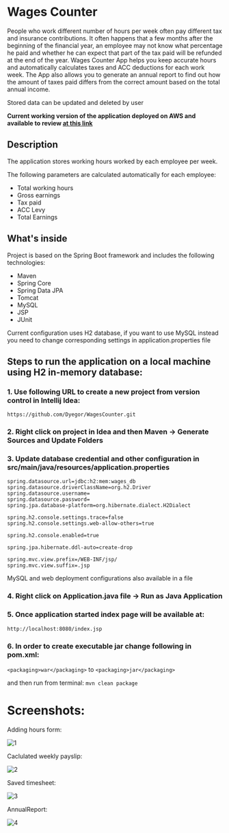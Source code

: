 # Wages Counter

People who work different number of hours per week often pay different tax and insurance contributions. It often happens
 that a few months after the beginning of the financial year, an employee may not know what percentage he paid and 
 whether he can expect that part of the tax paid will be refunded at the end of the year. 
 Wages Counter App helps you keep accurate hours and automatically calculates taxes and ACC deductions for each work week. 
 The App also allows you to generate an annual report to find out how the amount of taxes paid differs from the correct amount 
 based on the total annual income.
 
Stored data can be updated and deleted by user

**Current working version of the application deployed on AWS and available to review [at this link](http://wagescounter-env.eba-8ma2t9ue.ap-southeast-2.elasticbeanstalk.com/)**

## Description

The application stores working hours worked by each employee per week.
 
The following parameters are calculated automatically for each employee:
* Total working hours
* Gross earnings
* Tax paid
* ACC Levy
* Total Earnings

## What's inside

Project is based on the Spring Boot framework and includes the following technologies:
* Maven
* Spring Core
* Spring Data JPA
* Tomcat
* MySQL
* JSP
* JUnit

Current configuration uses H2 database, if you want to use MySQL instead you need to change corresponding settings in application.properties file

## Steps to run the application on a local machine using H2 in-memory database:
### 1. Use following URL to create a new project from version control in Intellij Idea:
```
https://github.com/Dyegor/WagesCounter.git
```
### 2. Right click on project in Idea and then Maven -> Generate Sources and Update Folders

### 3. Update database credential and other configuration in src/main/java/resources/application.properties 
```
spring.datasource.url=jdbc:h2:mem:wages_db
spring.datasource.driverClassName=org.h2.Driver
spring.datasource.username=
spring.datasource.password=
spring.jpa.database-platform=org.hibernate.dialect.H2Dialect

spring.h2.console.settings.trace=false
spring.h2.console.settings.web-allow-others=true

spring.h2.console.enabled=true

spring.jpa.hibernate.ddl-auto=create-drop

spring.mvc.view.prefix=/WEB-INF/jsp/
spring.mvc.view.suffix=.jsp
```
MySQL and web deployment configurations also available in a file

### 4. Right click on Application.java file -> Run as Java Application

### 5. Once application started index page will be available at:
```http://localhost:8080/index.jsp```

### 6. In order to create executable jar change following in pom.xml:
```<packaging>war</packaging>``` 
to
```<packaging>jar</packaging>```

and then run from terminal:
```mvn clean package```

# Screenshots:
Adding hours form:

![1](https://user-images.githubusercontent.com/18030933/89379895-bf953580-d74a-11ea-8d14-7c3ebb8d2175.jpg)

Caclulated weekly payslip:

![2](https://user-images.githubusercontent.com/18030933/89379985-e8b5c600-d74a-11ea-896f-b1808e42d517.jpg)

Saved timesheet:

![3](https://user-images.githubusercontent.com/18030933/89379995-ed7a7a00-d74a-11ea-8015-f56ecaa80d07.jpg)

AnnualReport:

![4](https://user-images.githubusercontent.com/18030933/89504650-78777500-d81c-11ea-8e86-4f01f3d02fd5.jpg)


